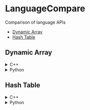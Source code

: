 # LanguageCompare
Comparison of language APIs
- [Dynamic Array](##Dynamic-Array)
- [Hash Table](##Hash-Table)

## Dynamic Array
<details>
<summary>C++</summary>

#### Init
1. vector< T > vec;
2. vector< T > vec(size);
3. vector< T > vec(size, default);
4. vector< T > vec({a,b,c});
#### Iterate
1. for(const T& item: vec){ } //if you only need to read
2. for(T& item: vec){ } // remove const if you want to update item
3. - v.erase(remove_if(vec.begin(), vec.end(), [](const T &x)->bool { //note without &, x will be copied
   -   return (condition check); 
   - }), vec.end()); // use this idiom if you want to remove item based on some condition while iterating
#### Check if item exists
1. - it = std::find (vec.begin(), vec.end(), e); // find is from "algorithm"
   - return it!=vec.end();
#### Search item first occurrence idx
1. - it = std::find (vec.begin(), vec.end(), e); // find is from "algorithm"
   - idx = std::distance(vec.begin(), it);
#### Count item
1. count = std::count(vec.begin(), vec.end(), e); //count is from "algorithm"
#### Add to back
1. vec.push_back(e); // add a copy of e
2. vec.emplace_back(Args of T constructor); // create element in place without copy
#### Delete from back
1. if ( !vec.empty( ) ) { vec.pop_back(); } // element destructor called, pop_back return void
2. if ( !vec.empty( ) ) { vec.resize(vec.size()-1) ); // element destructor called,
#### Insert to index i
1. it = vec.insert(vec.begin()+i, e); // e is copied, return iterator points to index i of resultant vector
2. it = vec.emplace(vec.bein()+i, Args of T constructor); // create element in place without copy, return iterator points to index i of resultant vector
3. it = vec.insert(vec.bein()+i, it_first, it_last); // copy elements from another iterable's range [it_first, it_last) and insert to vec, starting at index i. return iterator points to index i of resultant vector
4. it = vec.insert(vec.bein()+i, n, e); // insert n copies of e starting at position i, return iterator of newly inserted element at position i
#### Delete from index i or range [i, i+n)
1. if ( i<vec.size( ) ) { it = vec.erase(vec.begin()+i); } // element destructor called, return iterator points to index i of resultant vector
2. it = vec.erase(vec.begin()+i, vec.begin()+i+n); // elements destructor called, n elements deleted starting at index i. return iterator points to index i of resultant vector. WARNING if iterator out of range, undefined behaviour occurs.
#### Delete All
1. vec.clear(); //all element destructor called
#### Delete Element
1. - it = std::find (vec.begin(), vec.end(), e); // find is from "algorithm"
   - if (it!=vec.end()){vec.erase(it);}

</details>

<details>
<summary>Python</summary>

#### Init
1. ls = [ ]
2. ls = [a,b,c]
3. ls = [a for i in range(size)]
#### Iterate
1. for item in ls: //if you just want to read
2. ls = [item=newitem for item in ls] //if you want to update
3. - for idx, item in enumerate(ls): //if you want to update
   -    ls[idx]=newitem
#### Search item first occurrence idx
1. idx = ls.index(e) //throw error if item not found
#### Count item
1. count = ls.count(e)
#### Add to back
1. ls.append(e) // no copy
#### Delete from back
1. del ls[-1] // original list modified
2. item = ls.pop(-1) //original list modified and return deleted item
3. ls2 = ls[:-1] // original list not modified, return sublist, no copy
#### Insert to index i
1. ls.insert(i, e) // no copy
2. ls[i:i]=[e] // copy
3. ls[i:i+n]=[n elements] //copy
#### Delete from index i or range [i, i+n)
1. del ls[i] // original list modified
2. item = ls.pop(i) //original list modified and return deleted item
3. del ls[i:i+n] //original list modified
4. ls2 = ls[:i]+ls[i+n:] // original list not modified, no copy
#### Delete All
1. ls.clear()
2. del ls[:]
#### Delete Element
1. ls.remove(e) //remove the first occurrence of item, throw error if item not found
</details>

## Hash Table
<details>
<summary>C++</summary>

#### Init
1. unordered_map< pair< T1,T2 > > hash; // need "unordered_map" header
2. unordered_map< pair< T1,T2 > > hash({ {key1,val1},{key2,val2},{key3,val3} });
#### Search item
1. - it = hash.find(key);
   - if(it!=hash.end()) value = it->value;
#### Insert item
1. hash[key]=value;
#### Update item
1. - it = hash.find(key);
   - if(it!=hash.end()) it->value=newvalue;
2. hash[key]=value; // only use this if you are sure key exists
#### Delete item
1. - it = hash.find(key);
   - if(it!=hash.end()) hash.erase(it); // calls item destructor
2. count = hash.erase(key); // only use this if you are sure key exists, returns count of items removed, calls item destructor
#### Delete all items
1. hash.clear();
#### Iterate
1. for(const pair< T1,T2 >& item: hash){ } //if you only need to read
2. (VERIFICATION NEEDED) for(pair< T1,T2 >& item: hash){ } // remove const if you want to update item 

</details>

<details>
<summary>Python</summary>

#### Init
1. dict={ };
2. dict={ key1:value1, key2:value2, key3:value3}
#### Search item
1. value = dict.get(key) //value will be none if key does not exist. you can supply an optional default value to dict.get(key, default) so that instead of returning None, it returns default
2. if key in dict: value=dict[key] //this is slow because duplicated search twice
#### Insert item
1. dict[key]=value;
#### Update item
1. if key in dict: dict[key]=newvalue //unfortunately, two search needed, unless you don't care if key exists
#### Delete item
1. value = dict.pop(key, default) //same as dict.get(key), but must supply default or else when key not found it will throw error
2. del dict[key] //only use this if you are sure key exists
#### Delete all items
1. dict.clear();
#### Iterate
1. for key,value in enumerate(dict): // you can both read, or write using dict[key]=newvalue

</details>

